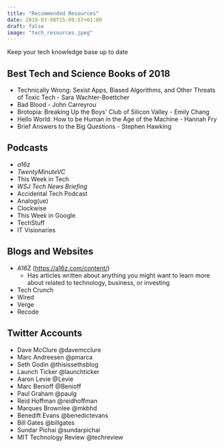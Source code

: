 ```yaml
---
title: "Recommended Resources"
date: 2019-03-08T15:09:57+01:00
draft: false
image: "tech_resources.jpeg"
---
```

Keep your tech knowledge base up to date


## **Best Tech and Science Books of 2018**

* Technically Wrong: Sexist Apps, Biased Algorithms, and Other Threats of Toxic Tech - Sara Wachter-Boettcher
* Bad Blood - John Carreyrou
* Brotopia: Breaking Up the Boys' Club of Silicon Valley - Emily Chang
* Hello World: How to be Human in the Age of the Machine - Hannah Fry
* Brief Answers to the Big Questions - Stephen Hawking

## **Podcasts**

* *a16z*
* *TwentyMinuteVC*
* This Week in Tech
* *WSJ Tech News Briefing*
* Accidental Tech Podcast
* Analog(ue)
* Clockwise
* This Week in Google
* TechStuff
* IT Visionaries

## **Blogs and Websites**

* A16Z (https://a16z.com/content/)
  * Has articles written about anything you might want to learn more about related to technology, business, or investing
* Tech Crunch
* Wired
* Verge
* Recode

## **Twitter Accounts**
* Dave McClure @davemcclure
* Marc Andreesen @pmarca
* Seth Godin @thisissethsblog
* Launch Ticker @launchticker
* Aaron Levie @Levie
* Marc Benioff @Benioff
* Paul Graham @paulg
* Reid Hoffman @reidhoffman
* Marques Brownlee @mkbhd
* Benedift Evans @benedictevans
* Bill Gates @billgates
* Sundar Pichai @sundarpichai
* MIT Technology Review @techreview
